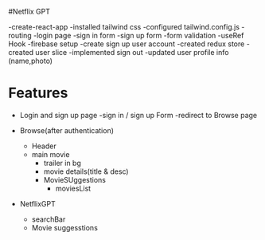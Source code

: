 #Netflix GPT

-create-react-app
-installed tailwind css
-configured tailwind.config.js
-routing
-login page
-sign in form
-sign up form
-form validation
-useRef Hook
-firebase setup
-create sign up user account
-created redux store
-created user slice
-implemented sign out
-updated user profile info (name,photo)

# Features

- Login and sign up page
  -sign in / sign up Form
  -redirect to Browse page

- Browse(after authentication)
  - Header
  - main movie
    - trailer in bg
    - movie details(title & desc)
    - MovieSUggestions
      - moviesList
- NetflixGPT
  - searchBar
  - Movie suggesstions

